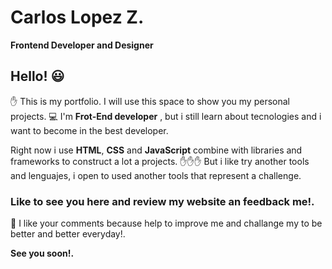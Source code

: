 # Carlos Lopez Z. 
**Frontend Developer and Designer**


## Hello! :smiley:

:hand: This is my portfolio. 
I will use this space to show you my personal projects.
:computer: I'm **Frot-End developer** , but i still learn about tecnologies and i want to become in the best developer.

Right now i use **HTML**, **CSS** and **JavaScript** combine with libraries and frameworks to construct a lot a projects.
:raised_hand::raised_hand::raised_hand: But i like try another tools and lenguajes, i open to used another tools that represent a challenge. 

### Like to see you here and review my website an feedback me!.

:facepunch: I like your comments because help to improve me and challange my to be better and better everyday!.

**See you soon!.**

